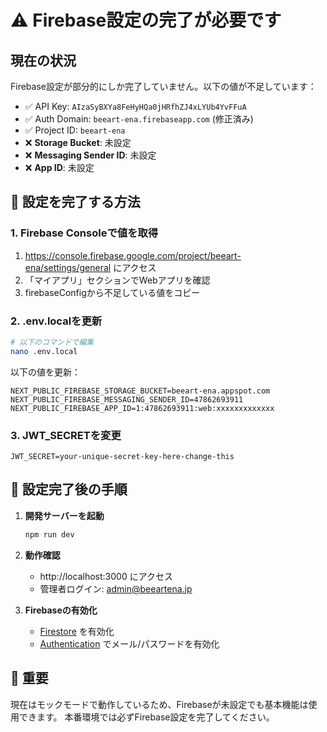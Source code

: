 # ⚠️ Firebase設定の完了が必要です

## 現在の状況
Firebase設定が部分的にしか完了していません。以下の値が不足しています：

- ✅ API Key: `AIzaSyBXYa8FeHyHQa0jHRfhZJ4xLYUb4YvFFuA`
- ✅ Auth Domain: `beeart-ena.firebaseapp.com` (修正済み)
- ✅ Project ID: `beeart-ena`
- ❌ **Storage Bucket**: 未設定
- ❌ **Messaging Sender ID**: 未設定
- ❌ **App ID**: 未設定

## 🔧 設定を完了する方法

### 1. Firebase Consoleで値を取得
1. https://console.firebase.google.com/project/beeart-ena/settings/general にアクセス
2. 「マイアプリ」セクションでWebアプリを確認
3. firebaseConfigから不足している値をコピー

### 2. .env.localを更新
```bash
# 以下のコマンドで編集
nano .env.local
```

以下の値を更新：
```
NEXT_PUBLIC_FIREBASE_STORAGE_BUCKET=beeart-ena.appspot.com
NEXT_PUBLIC_FIREBASE_MESSAGING_SENDER_ID=47862693911
NEXT_PUBLIC_FIREBASE_APP_ID=1:47862693911:web:xxxxxxxxxxxxx
```

### 3. JWT_SECRETを変更
```
JWT_SECRET=your-unique-secret-key-here-change-this
```

## 🚀 設定完了後の手順

1. **開発サーバーを起動**
   ```bash
   npm run dev
   ```

2. **動作確認**
   - http://localhost:3000 にアクセス
   - 管理者ログイン: admin@beeartena.jp

3. **Firebaseの有効化**
   - [Firestore](https://console.firebase.google.com/project/beeart-ena/firestore) を有効化
   - [Authentication](https://console.firebase.google.com/project/beeart-ena/authentication) でメール/パスワードを有効化

## 📌 重要
現在はモックモードで動作しているため、Firebaseが未設定でも基本機能は使用できます。
本番環境では必ずFirebase設定を完了してください。